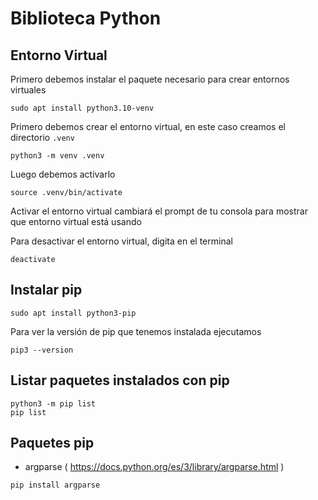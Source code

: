 # Biblioteca Python



## Entorno Virtual
Primero debemos instalar el paquete necesario para crear entornos virtuales
```
sudo apt install python3.10-venv
```

Primero debemos crear el entorno virtual, en este caso creamos el directorio ```.venv```
```
python3 -m venv .venv
```

Luego debemos activarlo
```
source .venv/bin/activate
```

Activar el entorno virtual cambiará el prompt de tu consola para mostrar que entorno virtual está usando

Para desactivar el entorno virtual, digita en el terminal
```
deactivate
```

## Instalar pip
```
sudo apt install python3-pip
```

Para ver la versión de pip que tenemos instalada ejecutamos
```
pip3 --version
```

## Listar paquetes instalados con pip
```
python3 -m pip list
pip list
```

## Paquetes pip
- argparse ( https://docs.python.org/es/3/library/argparse.html )
```
pip install argparse
```